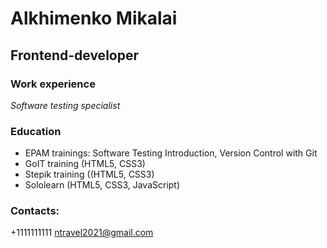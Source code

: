 # Alkhimenko Mikalai

## Frontend-developer

### Work experience
*Software testing specialist*


### Education
* EPAM trainings: Software Testing Introduction, Version Control with Git
* GoIT training (HTML5, CSS3)
* Stepik training ((HTML5, CSS3)
* Sololearn (HTML5, CSS3, JavaScript)

### Contacts:
+1111111111
ntravel2021@gmail.com

